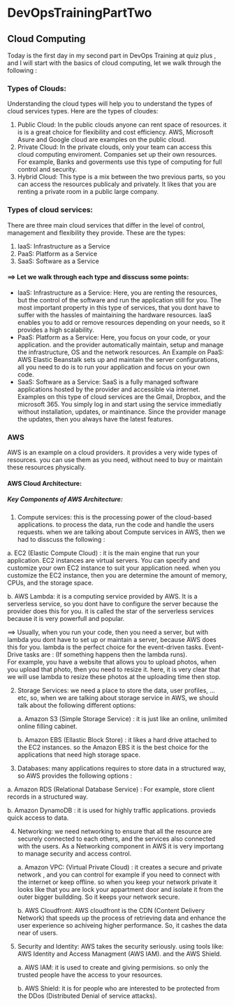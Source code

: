 # DevOpsTrainingPartTwo 

## Cloud Computing
Today is the first day in my second part in DevOps Training at quiz plus , and I will start with the basics of cloud computing, let we walk through the following :   

### Types of Clouds:   
Understanding the cloud types will help you to understand the types of cloud services types. Here are the types of cloudes:   
1. Public Cloud: In the public clouds anyone can rent space of resources. it is is a great choice for flexibility and cost efficiency. AWS, Microsoft Asure and Google cloud are examples on the public cloud.
2. Private Cloud: In the private clouds, only your team can access this cloud computing enviroment. Companies set up their own resources. For example, Banks and goverments use this type of computing for full control and security.
3. Hybrid Cloud: This type is a mix between the two previous parts, so you can access the resources publicaly and privately. It likes that you are renting a private room in a public large company.

### Types of cloud services:   
There are three main cloud services that differ in the level of control, management and flexibility they provide. These are the types:  
1. IaaS: Infrastructure as a Service
2. PaaS: Platform as a Service
3. SaaS: Software as a Service 

#### ==> Let we walk through each type and disscuss some points:       
* IaaS: Infrastructure as a Service: Here, you are renting the resources, but the control of the software and run the application still for you. The most important property in this type of services, that you dont have to suffer with the hassles of maintaining the hardware resources.
IaaS enables you to add or remove resources depending on your needs, so it provides a high scalability.
* PaaS: Platform as a Service: Here, you focus on your code, or your application. and the provider automatically maintain, setup and manage the infrastructure, OS and the network resources. An Example on PaaS: AWS Elastic Beanstalk sets up and maintain the server configurations, all you need to do is to run your application and focus on your own code.   
* SaaS: Software as a Service: SaaS is a fully managed software applications hosted by the provider and accessible via internet. Examples on this type of cloud services are the Gmail, Dropbox, and the microsoft 365. You simply log in and start using the service immediatly without installation, updates, or maintinance. Since the provider manage the updates, then you always have the latest features.

### AWS 
AWS is an example on a cloud providers. it provides a very wide types of resources. you can use them as you need, without need to buy or maintain these resources physically.   

#### AWS Cloud Architecture:   

##### Key Components of AWS Architecture:  
1. Compute services: this is the processing power of the cloud-based applications. to process the data, run the code and handle the users requests.
   when we are talking about Compute services in AWS, then we had to disscuss the following :
   
a. EC2 (Elastic Compute Cloud) : it is the main engine that run your application. EC2 instances are virtual servers. You can specify and customize your own EC2 instance to suit your application need. when you customize the EC2 instance, then you are determine the amount of memory, CPUs, and the storage space.   

b. AWS Lambda: it is a computing service provided by AWS. It is a serverless service, so you dont have to configure the server because the provider does this for you. it is called the star of the serverless services because it is very powerfull and popular.


==> Usually, when you run your code, then you need a server, but with lambda you dont have to set up or maintain a server, because AWS does this for you.  lambda is the perfect choice for the event-driven tasks. Event-Drive  tasks are : (If something happens then the lambda runs).    
For example, you have a website that allows you to upload photos, when you upload that photo, then you need to resize it. here, it is very clear that we will use lambda to resize these photos at the uploading time then stop.     

2. Storage Services: we need a place to store the data, user profiles, ... etc, so, when we are talking about storage service in AWS, we should talk about the following different options:
   
   a. Amazon S3 (Simple Storage Service) : it is just like an online, unlimited online filling cabinet.
   
   b. Amazon EBS (Ellastic Block Store)  : it likes a hard drive attached to the EC2 instances. so the Amazon EBS it is the best choice for the applications that need high storage space.

3. Databases:
   many applications requires to store data in a structured way, so AWS provides the following options :
   
a. Amazon RDS (Relational Database Service) : For example, store client records in a structured way. 

b. Amazon DynamoDB : it is used for highly traffic applications. provieds quick access to data.   


4. Networking: we need networking to ensure that all the resource are securely connected to each others, and the services also connected with the users. As a Networking component in AWS it is very importang to manage security and access control.

   a. Amazon VPC: (Virtual Private Cloud) : it creates a secure and private network , and you can control for example if you need to connect with the internet or keep offline. so when you keep your network private it looks like that you are lock your appartment door and isolate it from the outer bigger buildding. So it keeps your network secure.


   b. AWS Cloudfront: AWS cloudfront is the CDN (Content Delivery Network) that speeds up the process of retrieving data and enhance the user experience so achiveing higher performance. So, it cashes the data near of users.

6. Security and Identity: AWS takes the security seriously. using tools like: AWS Identity and Access Managment (AWS IAM). and the AWS Shield.

   a. AWS IAM: it is used to create and giving permisions. so only the trusted people have the access to your resources.

   b. AWS Shield: it is for people who are interested to be protected from the DDos (Distributed Denial of service attacks).

   
    




  
